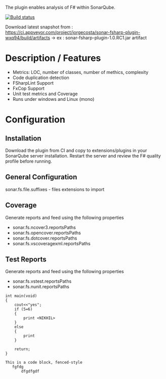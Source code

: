 The plugin enables analysis of F# within SonarQube. 

[![Build status](https://ci.appveyor.com/api/projects/status/jira637y22trnuc4?svg=true)](https://ci.appveyor.com/project/jorgecosta/sonar-fsharp-plugin-wxq94)

Download latest snapshot from : https://ci.appveyor.com/project/jorgecosta/sonar-fsharp-plugin-wxq94/build/artifacts -> ex : sonar-fsharp-plugin-1.0.RC1.jar artifact

# Description / Features

 - Metrics: LOC, number of classes, number of methics, complexity 
 - Code duplication detection
 - FSharpLint Support
 - FxCop Support
 - Unit test metrics and Coverage
 - Runs under windows and Linux (mono)
 
# Configuration
## Installation
Download the plugin from CI and copy to extensions/plugins in your SonarQube server installation. Restart the server and review the F# quality profile before running.

## General Configuration
  sonar.fs.file.suffixes - files extensions to import

## Coverage
 Generate reports and feed using the following properties
   - sonar.fs.ncover3.reportsPaths 
   - sonar.fs.opencover.reportsPaths
   - sonar.fs.dotcover.reportsPaths
   - sonar.fs.vscoveragexml.reportsPaths

## Test Reports
Generate reports and feed using the following properties
  - sonar.fs.vstest.reportsPaths
  - sonar.fs.nunit.reportsPaths


~~~~
int main(void)
{
    cout<<"yes";
    if (5=6)
    {
        print <NIKHIL>
    }
    else
    {
        print
    }
    
    return;
}

This is a code block, fenced-style
   fgfdg
       dfgdfgdf
~~~~

